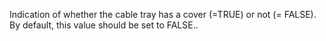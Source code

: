 Indication of whether the cable tray has a cover (=TRUE) or not (= FALSE). By default, this value should be set to FALSE..
